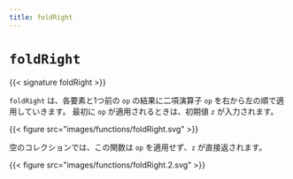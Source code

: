 ```yaml
---
title: foldRight
---
```


# `foldRight`

{{< signature foldRight >}}

`foldRight` は、各要素と1つ前の `op` の結果に二項演算子 `op` を右から左の順で適用していきます。
最初に `op` が適用されるときは、初期値 `z` が入力されます。

{{< figure src="images/functions/foldRight.svg" >}}

空のコレクションでは、この関数は `op` を適用せず、`z` が直接返されます。

{{< figure src="images/functions/foldRight.2.svg" >}}

